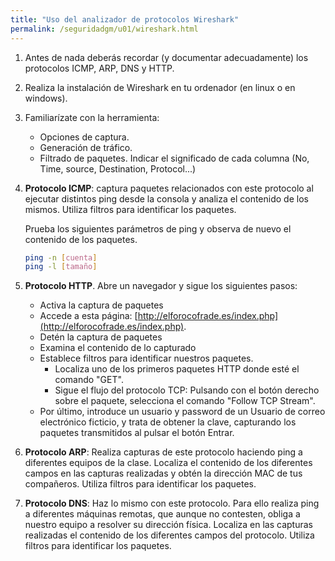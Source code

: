```yaml
---
title: "Uso del analizador de protocolos Wireshark"
permalink: /seguridadgm/u01/wireshark.html
---
```


1. Antes de nada deberás recordar (y documentar adecuadamente) los protocolos ICMP, ARP, DNS y HTTP.
2. Realiza la instalación de Wireshark en tu ordenador (en linux o en windows).
3. Familiarízate con la herramienta:

    * Opciones de captura.
    * Generación de tráfico.
    * Filtrado de paquetes. Indicar el significado de cada columna (No, Time, source, Destination, Protocol...)

4. **Protocolo ICMP**: captura paquetes relacionados con este protocolo al ejecutar distintos ping desde la consola y analiza el contenido de los mismos. Utiliza filtros para identificar los paquetes.

    Prueba los siguientes parámetros de ping y observa de nuevo el contenido de los paquetes.

    ```bash
    ping -n [cuenta]
    ping -l [tamaño]
    ```
5. **Protocolo HTTP**. Abre un navegador y sigue los siguientes pasos:

    * Activa la captura de paquetes
    * Accede a esta página: [http://elforocofrade.es/index.php](http://elforocofrade.es/index.php).
    * Detén la captura de paquetes
    * Examina el contenido de lo capturado
    * Establece filtros para identificar nuestros paquetes.
        * Localiza uno de los primeros paquetes HTTP donde esté el comando "GET".
        * Sigue el flujo del protocolo TCP: Pulsando con el botón derecho sobre el paquete, selecciona el comando "Follow TCP Stream".
    * Por último, introduce un usuario y password de un Usuario de correo electrónico ficticio, y trata de obtener la clave, capturando los paquetes transmitidos al pulsar el botón Entrar.

6. **Protocolo ARP**: Realiza capturas de este protocolo haciendo ping a diferentes equipos de la clase. Localiza el contenido de los diferentes campos en las capturas realizadas y obtén la dirección MAC de tus compañeros. Utiliza filtros para identificar los paquetes.

7. **Protocolo DNS**: Haz lo mismo con este protocolo. Para ello realiza ping a diferentes máquinas remotas, que aunque no contesten, obliga a nuestro equipo a resolver su dirección física. Localiza en las capturas realizadas el contenido de los diferentes campos del protocolo. Utiliza filtros para identificar los paquetes.
